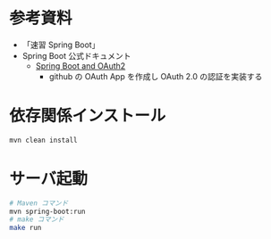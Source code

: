 # 参考資料

- 「速習 Spring Boot」
- Spring Boot 公式ドキュメント
  - [Spring Boot and OAuth2](https://spring.io/guides/tutorials/spring-boot-oauth2)
    - github の OAuth App を作成し OAuth 2.0 の認証を実装する

# 依存関係インストール

```sh
mvn clean install
```

# サーバ起動

```sh
# Maven コマンド
mvn spring-boot:run
# make コマンド
make run
```
